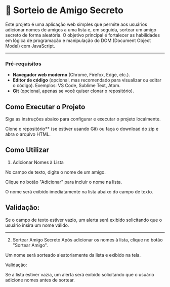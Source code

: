 # 🎉 Sorteio de Amigo Secreto

Este projeto é uma aplicação web simples que permite aos usuários adicionar nomes de amigos a uma lista e, em seguida, sortear um amigo secreto de forma aleatória. O objetivo principal é fortalecer as habilidades em lógica de programação e manipulação do DOM (Document Object Model) com JavaScript.

---

### Pré-requisitos

- **Navegador web moderno** (Chrome, Firefox, Edge, etc.).
- **Editor de código** (opcional, mas recomendado para visualizar ou editar o código). Exemplos: VS Code, Sublime Text, Atom.
- **Git** (opcional, apenas se você quiser clonar o repositório).


##  Como Executar o Projeto

Siga as instruções abaixo para configurar e executar o projeto localmente.

Clone o repositório** (se estiver usando Git) ou faça o download do zip e abra o arquivo HTML.

## Como Utilizar

1. Adicionar Nomes à Lista

No campo de texto, digite o nome de um amigo.

Clique no botão "Adicionar" para incluir o nome na lista.

O nome será exibido imediatamente na lista abaixo do campo de texto.

## Validação:

Se o campo de texto estiver vazio, um alerta será exibido solicitando que o usuário insira um nome válido.

---------------------------------------------------------------------------------------------------

2. Sortear Amigo Secreto
Após adicionar os nomes à lista, clique no botão "Sortear Amigo".

Um nome será sorteado aleatoriamente da lista e exibido na tela.

Validação:

Se a lista estiver vazia, um alerta será exibido solicitando que o usuário adicione nomes antes de sortear.



